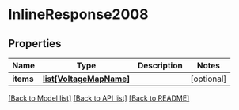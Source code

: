 # InlineResponse2008

## Properties
Name | Type | Description | Notes
------------ | ------------- | ------------- | -------------
**items** | [**list[VoltageMapName]**](VoltageMapName.md) |  | [optional] 

[[Back to Model list]](../README.md#documentation-for-models) [[Back to API list]](../README.md#documentation-for-api-endpoints) [[Back to README]](../README.md)

